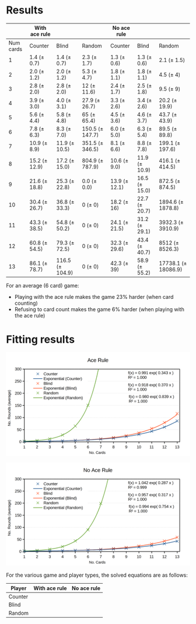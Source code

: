 

# Results

|  | With ace rule |  |  | No ace rule |  |  |
| ----- | ----- | ----- | ----- | ----- | ----- | ----- |
| Num cards | Counter | Blind | Random | Counter | Blind | Random |
1 | 1.4 (± 0.7) | 1.4 (± 0.7) | 2.3 (± 1.7) | 1.3 (± 0.6) | 1.3 (± 0.6) | 2.1 (± 1.5)
2 | 2.0 (± 1.2) | 2.0 (± 1.2) | 5.3 (± 4.7) | 1.8 (± 1.1) | 1.8 (± 1.1) | 4.5 (± 4)
3 | 2.8 (± 2.0) | 2.8 (± 2.0) | 12 (± 11.6) | 2.4 (± 1.7) | 2.5 (± 1.8) | 9.5 (± 9)
4 | 3.9 (± 3.0) | 4.0 (± 3.1) | 27.9 (± 26.7) | 3.3 (± 2.6) | 3.4 (± 2.6) | 20.2 (± 19.9)
5 | 5.6 (± 4.4) | 5.8 (± 4.8) | 65 (± 65.4) | 4.5 (± 3.6) | 4.6 (± 3.7) | 43.7 (± 43.9)
6 | 7.8 (± 6.3) | 8.3 (± 7.0) | 150.5 (± 147.7) | 6.0 (± 5.0) | 6.3 (± 5.4) | 89.5 (± 89.8)
7 | 10.9 (± 8.9) | 11.9 (± 10.5) | 351.5 (± 346.5) | 8.1 (± 6.6) | 8.8 (± 7.8) | 199.1 (± 197.6)
8 | 15.2 (± 12.9) | 17.2 (± 15.0) | 804.9 (± 787.9) | 10.6 (± 9.0) | 11.9 (± 10.9) | 416.1 (± 414.5)
9 | 21.6 (± 18.8) | 25.3 (± 22.8) | 0.0 (± 0.0) | 13.9 (± 12.1) | 16.5 (± 15.0) | 872.5 (± 874.5)
10 | 30.4 (± 26.7) | 36.8 (± 33.3) | 0 (± 0) | 18.2 (± 16) | 22.7 (± 20.7) | 1894.6 (± 1878.8)
11 | 43.3 (± 38.5) | 54.8 (± 50.2) | 0 (± 0) | 24.1 (± 21.5) | 31.2 (± 29.1) | 3932.3 (± 3910.9)
12 | 60.8 (± 54.5) | 79.3 (± 72.5) | 0 (± 0) | 32.3 (± 29.6) | 43.4 (± 40.7) | 8512 (± 8526.3)
13 | 86.1 (± 78.7) | 116.5 (± 104.9) | 0 (± 0) | 42.3 (± 39) | 58.9 (± 55.2) | 17738.1 (± 18086.9)

For an average (6 card) game:
 - Playing with the ace rule makes the game 23% harder (when card counting)
 - Refusing to card count makes the game 6% harder (when playing with the ace rule)

# Fitting results

![With ace rule](./Graphs/fitted_ace.png)

![No ace rule](./Graphs/fitted_no_ace.png)

For the various game and player types, the solved equations are as follows:

| Player | With ace rule | No ace rule |
| ------ | ------------- | ----------- |
| Counter | | 
| Blind  |
| Random |